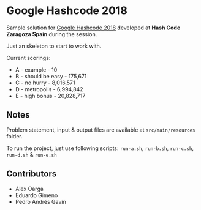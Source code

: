 
Google Hashcode 2018
========================

Sample solution for [Google Hashcode 2018](https://hashcode.withgoogle.com/) developed at **Hash Code Zaragoza Spain** during the session.

Just an skeleton to start to work with.

Current scorings:

* A - example - 10
* B - should be easy - 175,671
* C - no hurry - 8,016,571
* D - metropolis - 6,994,842
* E - high bonus - 20,828,717


Notes
-----
Problem statement, input & output files are available at `src/main/resources` folder.

To run the project, just use following scripts: `run-a.sh`, `run-b.sh`, `run-c.sh`, `run-d.sh` & `run-e.sh`

Contributors
------------
* Alex Oarga
* Eduardo Gimeno
* Pedro Andrés Gavín